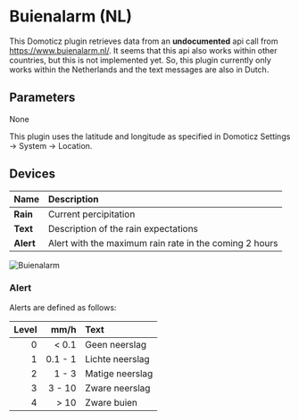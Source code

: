 # Buienalarm (NL)
This Domoticz plugin retrieves data from an **undocumented** api call from https://www.buienalarm.nl/.
It seems that this api also works within other countries, but this is not implemented yet. So, this plugin currently only works within the Netherlands and the text messages are also in Dutch. 

## Parameters
None

This plugin uses the latitude and longitude as specified in Domoticz Settings -> System -> Location.

## Devices
| Name         | Description
| :---         | :---
| **Rain**     | Current percipitation
| **Text**     | Description of the rain expectations
| **Alert**    | Alert with the maximum rain rate in the coming 2 hours

![Buienalarm](https://github.com/Xorfor/Domoticz-Buienalarm-Plugin/blob/master/buienalarm.png)

### Alert
Alerts are defined as follows:

| Level | mm/h    | Text
| ---:  | ---:    | :---
| 0     | < 0.1   | Geen neerslag
| 1     | 0.1 - 1 | Lichte neerslag
| 2     | 1 - 3   | Matige neerslag
| 3     | 3 - 10  | Zware neerslag
| 4     | > 10    | Zware buien
